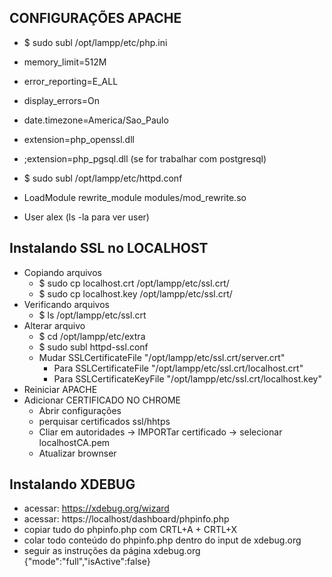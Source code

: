 ## CONFIGURAÇÕES APACHE
- $ sudo subl /opt/lampp/etc/php.ini
- memory_limit=512M
- error_reporting=E_ALL
- display_errors=On
- date.timezone=America/Sao_Paulo
- extension=php_openssl.dll
- ;extension=php_pgsql.dll (se for trabalhar com postgresql)

- $ sudo subl /opt/lampp/etc/httpd.conf
- LoadModule rewrite_module modules/mod_rewrite.so
- User alex (ls -la para ver user)

## Instalando SSL no LOCALHOST
- Copiando arquivos
   - $ sudo cp localhost.crt /opt/lampp/etc/ssl.crt/
   - $ sudo cp localhost.key /opt/lampp/etc/ssl.crt/
- Verificando arquivos
   - $ ls /opt/lampp/etc/ssl.crt
- Alterar arquivo
   - $ cd /opt/lampp/etc/extra
   - $ sudo subl httpd-ssl.conf
   - Mudar SSLCertificateFile "/opt/lampp/etc/ssl.crt/server.crt" 
      - Para SSLCertificateFile "/opt/lampp/etc/ssl.crt/localhost.crt"
      - Para SSLCertificateKeyFile "/opt/lampp/etc/ssl.crt/localhost.key"
- Reiniciar APACHE
- Adicionar CERTIFICADO NO CHROME
   - Abrir configurações
   - perquisar certificados ssl/hhtps
   - Cliar em autoridades -> IMPORTar certificado -> selecionar localhostCA.pem
   - Atualizar brownser

## Instalando XDEBUG
- acessar: https://xdebug.org/wizard
- acessar: https://localhost/dashboard/phpinfo.php
- copiar tudo do phpinfo.php com CRTL+A + CRTL+X
- colar todo conteúdo do phpinfo.php dentro do input de xdebug.org
- seguir as instruções da página xdebug.org
{"mode":"full","isActive":false}